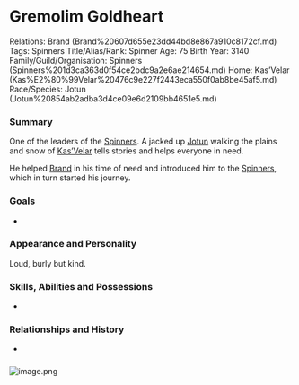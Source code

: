 # Gremolim Goldheart

Relations: Brand (Brand%20607d655e23dd44bd8e867a910c8172cf.md) 
Tags: Spinners
Title/Alias/Rank: Spinner
Age: 75
Birth Year: 3140
Family/Guild/Organisation: Spinners (Spinners%201d3ca363d0f54ce2bdc9a2e6ae214654.md) 
Home: Kas’Velar (Kas%E2%80%99Velar%20476c9e227f2443eca550f0ab8be45af5.md) 
Race/Species: Jotun (Jotun%20854ab2adba3d4ce09e6d2109bb4651e5.md)

### Summary

One of the leaders of the [Spinners](Spinners%201d3ca363d0f54ce2bdc9a2e6ae214654.md). A jacked up [Jotun](Jotun%20854ab2adba3d4ce09e6d2109bb4651e5.md) walking the plains and snow of [Kas’Velar](Kas%E2%80%99Velar%20476c9e227f2443eca550f0ab8be45af5.md) tells stories and helps everyone in need.

He helped [Brand](Brand%20607d655e23dd44bd8e867a910c8172cf.md) in his time of need and introduced him to the [Spinners](Spinners%201d3ca363d0f54ce2bdc9a2e6ae214654.md), which in turn started his journey.

### Goals

-

### Appearance and Personality

Loud, burly but kind.

### Skills, Abilities and Possessions

-

### **Relationships and History**

-

### 

![image.png](image%20100.png)